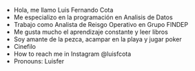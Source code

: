 - Hola, me llamo Luis Fernando Cota
- Me especializo en la programación en Analisis de Datos
- Trabajo como Analista de Reisgo Operativo en Grupo FINDEP
- Me gusta mucho el aprendizaje constante y leer libros
- Soy amante de la pezca, acampar en la playa y jugar poker
- Cinefilo
- How to reach me in Instagram @luisfcota
- Pronouns: Luisfer

<!---
luisfcota/luisfcota is a ✨ special ✨ repository because its `README.md` (this file) appears on your GitHub profile.
You can click the Preview link to take a look at your changes.
--->
